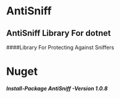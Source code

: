 # AntiSniff
## AntiSniff Library For dotnet
####Library For Protecting Against Sniffers

# Nuget
##### Install-Package AntiSniff -Version 1.0.8

